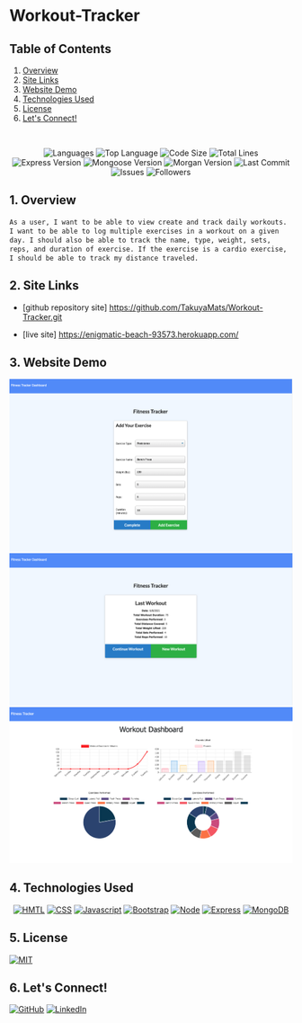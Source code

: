 # Workout-Tracker

## Table of Contents

1. [Overview](#overview)
2. [Site Links](#site-links)
3. [Website Demo](#demo)
4. [Technologies Used](#technologies-used)
5. [License](#license)
6. [Let's Connect!](#connect)

</br>
<p align="center">
    <img src="https://img.shields.io/github/languages/count/TakuyaMats/Workout-Tracker?style=plastic" alt="Languages" />
    <img src="https://img.shields.io/github/languages/top/TakuyaMats/Workout-Tracker?style=plastic&labelColor=yellow" alt="Top Language" />
    <img src="https://img.shields.io/github/languages/code-size/TakuyaMats/Workout-Tracker?style=plastic" alt="Code Size" />
    <img src="https://img.shields.io/tokei/lines/github/TakuyaMats/Workout-Tracker?style=plastic" alt="Total Lines" />
    <img src="https://img.shields.io/github/package-json/dependency-version/TakuyaMats/Workout-Tracker/express?style=plastic" alt="Express Version" />
    <img src="https://img.shields.io/github/package-json/dependency-version/TakuyaMats/Workout-Tracker/mongoose?style=plastic" alt="Mongoose Version" />
    <img src="https://img.shields.io/github/package-json/dependency-version/TakuyaMats/Workout-Tracker/morgan?style=plastic" alt="Morgan Version" />
    <img src="https://img.shields.io/github/last-commit/TakuyaMats/Workout-Tracker?style=plastic" alt="Last Commit" />  
    <img src="https://img.shields.io/github/issues/TakuyaMats/Workout-Tracker?style=plastic" alt="Issues" />  
    <img src="https://img.shields.io/github/followers/TakuyaMats?style=social" alt="Followers" />  
</p>

<a name="overview"></a>

## 1. Overview

```
As a user, I want to be able to view create and track daily workouts. I want to be able to log multiple exercises in a workout on a given day. I should also be able to track the name, type, weight, sets, reps, and duration of exercise. If the exercise is a cardio exercise, I should be able to track my distance traveled.
```

<a name="site-links"></a>

## 2. Site Links

- [github repository site] https://github.com/TakuyaMats/Workout-Tracker.git

- [live site] https://enigmatic-beach-93573.herokuapp.com/

<a name="demo"></a>

## 3. Website Demo

![Demo](images/Adding-Exercise.png)
![Demo](images/Last-Workout.png)
![Demo](images/Workout-Dashboard.png)

<a name="technologies-used"></a>

## 4. Technologies Used

<p align="center">
    <a href="https://developer.mozilla.org/en-US/docs/Web/HTML"><img src="https://img.shields.io/badge/-HTML-orange?style=for-the-badge"  alt="HMTL" /></a>
    <a href="https://developer.mozilla.org/en-US/docs/Web/CSS"><img src="https://img.shields.io/badge/-CSS-blue?style=for-the-badge" alt="CSS" /></a>
    <a href="https://www.javascript.com/"><img src="https://img.shields.io/badge/-Javascript-yellow?style=for-the-badge" alt="Javascript" /></a>
    <a href="https://getbootstrap.com/"><img src="https://img.shields.io/badge/-Bootstrap-blueviolet?style=for-the-badge" alt="Bootstrap" /></a>
    <a href="https://nodejs.org/en/"><img src="https://img.shields.io/badge/-Node-orange?style=for-the-badge" alt="Node" /></a>
    <a href="https://www.npmjs.com/package/express"><img src="https://img.shields.io/badge/-Express-blue?style=for-the-badge" alt="Express" /></a>
    <a href="https://www.mongodb.com/"><img src="https://img.shields.io/badge/-MongoDB-blue?style=for-the-badge" alt="MongoDB" /></a>
</p>

<a name="license"></a>

## 5. License

[![MIT](https://img.shields.io/badge/license-MIT-green?style=plastic)](https://github.com/git/git-scm.com/blob/main/MIT-LICENSE.txt)

<a name="connect"></a>

## 6. Let's Connect!

[![GitHub](https://img.shields.io/badge/My%20GitHub-Click%20Me!-blueviolet?style=plastic&logo=GitHub)](https://github.com/TakuyaMats)
[![LinkedIn](https://img.shields.io/badge/My%20LinkedIn-Click%20Me!-grey?style=plastic&logo=LinkedIn&labelColor=blue)](https://www.linkedin.com/in/takuyamatsumoto90/)
